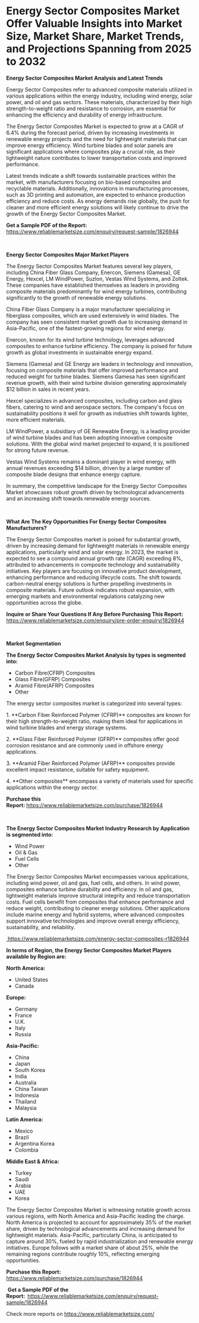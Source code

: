 <p><h1>Energy Sector Composites Market Offer Valuable Insights into Market Size, Market Share, Market Trends, and Projections Spanning from 2025 to 2032</h1></p><p><strong>Energy Sector Composites Market Analysis and Latest Trends</strong></p>
<p><p>Energy Sector Composites refer to advanced composite materials utilized in various applications within the energy industry, including wind energy, solar power, and oil and gas sectors. These materials, characterized by their high strength-to-weight ratio and resistance to corrosion, are essential for enhancing the efficiency and durability of energy infrastructure. </p><p>The Energy Sector Composites Market is expected to grow at a CAGR of 6.4% during the forecast period, driven by increasing investments in renewable energy projects and the need for lightweight materials that can improve energy efficiency. Wind turbine blades and solar panels are significant applications where composites play a crucial role, as their lightweight nature contributes to lower transportation costs and improved performance.</p><p>Latest trends indicate a shift towards sustainable practices within the market, with manufacturers focusing on bio-based composites and recyclable materials. Additionally, innovations in manufacturing processes, such as 3D printing and automation, are expected to enhance production efficiency and reduce costs. As energy demands rise globally, the push for cleaner and more efficient energy solutions will likely continue to drive the growth of the Energy Sector Composites Market.</p></p>
<p><strong>Get a Sample PDF of the Report:&nbsp;</strong> <a href="https://www.reliablemarketsize.com/enquiry/request-sample/1826944?utm_campaign=1131&utm_medium=2&utm_source=Github&utm_content=ia&utm_term=03022025&utm_id=energy-sector-composites">https://www.reliablemarketsize.com/enquiry/request-sample/1826944</a></p>
<p>&nbsp;</p>
<p><strong>Energy Sector Composites Major Market Players</strong></p>
<p><p>The Energy Sector Composites Market features several key players, including China Fiber Glass Company, Enercon, Siemens (Gamesa), GE Energy, Hexcel, LM WindPower, Suzlon, Vestas Wind Systems, and Zoltek. These companies have established themselves as leaders in providing composite materials predominantly for wind energy turbines, contributing significantly to the growth of renewable energy solutions.</p><p>China Fiber Glass Company is a major manufacturer specializing in fiberglass composites, which are used extensively in wind blades. The company has seen consistent market growth due to increasing demand in Asia-Pacific, one of the fastest-growing regions for wind energy.</p><p>Enercon, known for its wind turbine technology, leverages advanced composites to enhance turbine efficiency. The company is poised for future growth as global investments in sustainable energy expand.</p><p>Siemens (Gamesa) and GE Energy are leaders in technology and innovation, focusing on composite materials that offer improved performance and reduced weight for turbine blades. Siemens Gamesa has seen significant revenue growth, with their wind turbine division generating approximately $12 billion in sales in recent years.</p><p>Hexcel specializes in advanced composites, including carbon and glass fibers, catering to wind and aerospace sectors. The company's focus on sustainability positions it well for growth as industries shift towards lighter, more efficient materials.</p><p>LM WindPower, a subsidiary of GE Renewable Energy, is a leading provider of wind turbine blades and has been adopting innovative composite solutions. With the global wind market projected to expand, it is positioned for strong future revenue.</p><p>Vestas Wind Systems remains a dominant player in wind energy, with annual revenues exceeding $14 billion, driven by a large number of composite blade designs that enhance energy capture.</p><p>In summary, the competitive landscape for the Energy Sector Composites Market showcases robust growth driven by technological advancements and an increasing shift towards renewable energy sources.</p></p>
<p>&nbsp;</p>
<p><strong>What Are The Key Opportunities For Energy Sector Composites Manufacturers?</strong></p>
<p><p>The Energy Sector Composites market is poised for substantial growth, driven by increasing demand for lightweight materials in renewable energy applications, particularly wind and solar energy. In 2023, the market is expected to see a compound annual growth rate (CAGR) exceeding 8%, attributed to advancements in composite technology and sustainability initiatives. Key players are focusing on innovative product development, enhancing performance and reducing lifecycle costs. The shift towards carbon-neutral energy solutions is further propelling investments in composite materials. Future outlook indicates robust expansion, with emerging markets and environmental regulations catalyzing new opportunities across the globe.</p></p>
<p><strong>Inquire or Share Your Questions If Any Before Purchasing This Report:</strong> <a href="https://www.reliablemarketsize.com/enquiry/pre-order-enquiry/1826944?utm_campaign=1131&utm_medium=2&utm_source=Github&utm_content=ia&utm_term=03022025&utm_id=energy-sector-composites">https://www.reliablemarketsize.com/enquiry/pre-order-enquiry/1826944</a></p>
<p>&nbsp;</p>
<p><strong>Market Segmentation</strong></p>
<p><strong>The Energy Sector Composites Market Analysis by types is segmented into:</strong></p>
<p><ul><li>Carbon Fibre(CFRP) Composites</li><li>Glass Fibre(GFRP) Composites</li><li>Aramid Fibre(AFRP) Composites</li><li>Other</li></ul></p>
<p><p>The energy sector composites market is categorized into several types: </p><p>1. **Carbon Fiber Reinforced Polymer (CFRP)** composites are known for their high strength-to-weight ratio, making them ideal for applications in wind turbine blades and energy storage systems. </p><p>2. **Glass Fiber Reinforced Polymer (GFRP)** composites offer good corrosion resistance and are commonly used in offshore energy applications. </p><p>3. **Aramid Fiber Reinforced Polymer (AFRP)** composites provide excellent impact resistance, suitable for safety equipment. </p><p>4. **Other composites** encompass a variety of materials used for specific applications within the energy sector.</p></p>
<p><strong>Purchase this Report:&nbsp;</strong><a href="https://www.reliablemarketsize.com/purchase/1826944?utm_campaign=1131&utm_medium=2&utm_source=Github&utm_content=ia&utm_term=03022025&utm_id=energy-sector-composites">https://www.reliablemarketsize.com/purchase/1826944</a></p>
<p>&nbsp;</p>
<p><strong>The Energy Sector Composites Market Industry Research by Application is segmented into:</strong></p>
<p><ul><li>Wind Power</li><li>Oil & Gas</li><li>Fuel Cells</li><li>Other</li></ul></p>
<p><p>The Energy Sector Composites Market encompasses various applications, including wind power, oil and gas, fuel cells, and others. In wind power, composites enhance turbine durability and efficiency. In oil and gas, lightweight materials improve structural integrity and reduce transportation costs. Fuel cells benefit from composites that enhance performance and reduce weight, contributing to cleaner energy solutions. Other applications include marine energy and hybrid systems, where advanced composites support innovative technologies and improve overall energy efficiency, sustainability, and reliability.</p></p>
<p><a href="https://www.reliablemarketsize.com/energy-sector-composites-r1826944?utm_campaign=1131&utm_medium=2&utm_source=Github&utm_content=ia&utm_term=03022025&utm_id=energy-sector-composites">&nbsp;https://www.reliablemarketsize.com/energy-sector-composites-r1826944</a></p>
<p><strong>In terms of Region, the Energy Sector Composites Market Players available by Region are:</strong></p>
<p>
    <p> <strong> North America: </strong>
        <ul>
            <li>United States</li>
            <li>Canada</li>
        </ul>
        </p> 
    <p> <strong> Europe: </strong>
        <ul>
            <li>Germany</li>
            <li>France</li>
            <li>U.K.</li>
            <li>Italy</li>
            <li>Russia</li>
        </ul>
        </p> 
    <p> <strong> Asia-Pacific: </strong>
        <ul>
            <li>China</li>
            <li>Japan</li>
            <li>South Korea</li>
            <li>India</li>
            <li>Australia</li>
            <li>China Taiwan</li>
            <li>Indonesia</li>
            <li>Thailand</li>
            <li>Malaysia</li>
        </ul>
        </p> 
    <p> <strong> Latin America: </strong>
        <ul>
            <li>Mexico</li>
            <li>Brazil</li>
            <li>Argentina Korea</li>
            <li>Colombia</li>
        </ul>
        </p> 
    <p> <strong> Middle East & Africa: </strong>
        <ul>
            <li>Turkey</li>
            <li>Saudi</li>
            <li>Arabia</li>
            <li>UAE</li>
            <li>Korea</li>
        </ul>
    </p>
    </p>
<p><p>The Energy Sector Composites Market is witnessing notable growth across various regions, with North America and Asia-Pacific leading the charge. North America is projected to account for approximately 35% of the market share, driven by technological advancements and increasing demand for lightweight materials. Asia-Pacific, particularly China, is anticipated to capture around 30%, fueled by rapid industrialization and renewable energy initiatives. Europe follows with a market share of about 25%, while the remaining regions contribute roughly 10%, reflecting emerging opportunities.</p></p>
<p><strong>Purchase this Report: </strong><a href="https://www.reliablemarketsize.com/purchase/1826944?utm_campaign=1131&utm_medium=2&utm_source=Github&utm_content=ia&utm_term=03022025&utm_id=energy-sector-composites">https://www.reliablemarketsize.com/purchase/1826944</a></p>
<p>&nbsp;<strong>Get a Sample PDF of the Report:&nbsp;&nbsp;</strong><a href="https://www.reliablemarketsize.com/enquiry/request-sample/1826944?utm_campaign=1131&utm_medium=2&utm_source=Github&utm_content=ia&utm_term=03022025&utm_id=energy-sector-composites">https://www.reliablemarketsize.com/enquiry/request-sample/1826944</a></p>
<p><strong></strong></p>
<p>Check more reports on <a href="https://www.reliablemarketsize.com/?utm_campaign=1131&utm_medium=2&utm_source=Github&utm_content=ia&utm_term=03022025&utm_id=energy-sector-composites">https://www.reliablemarketsize.com/</a></p>